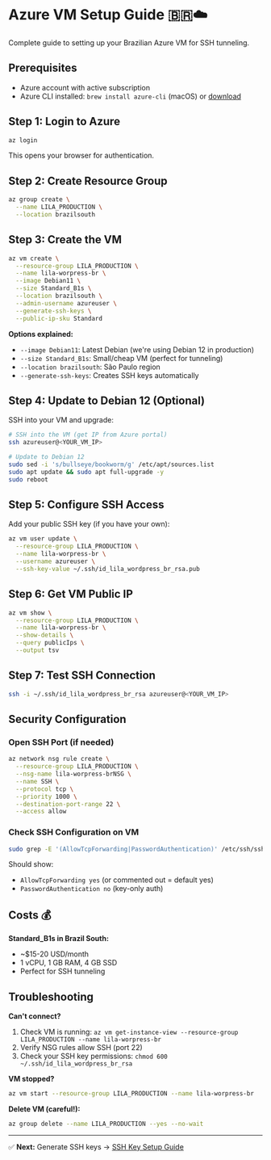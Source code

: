 # Azure VM Setup Guide 🇧🇷☁️

Complete guide to setting up your Brazilian Azure VM for SSH tunneling.

## Prerequisites

- Azure account with active subscription
- Azure CLI installed: `brew install azure-cli` (macOS) or [download](https://docs.microsoft.com/en-us/cli/azure/install-azure-cli)

## Step 1: Login to Azure

```bash
az login
```

This opens your browser for authentication.

## Step 2: Create Resource Group

```bash
az group create \
  --name LILA_PRODUCTION \
  --location brazilsouth
```

## Step 3: Create the VM

```bash
az vm create \
  --resource-group LILA_PRODUCTION \
  --name lila-worpress-br \
  --image Debian11 \
  --size Standard_B1s \
  --location brazilsouth \
  --admin-username azureuser \
  --generate-ssh-keys \
  --public-ip-sku Standard
```

**Options explained:**
- `--image Debian11`: Latest Debian (we're using Debian 12 in production)
- `--size Standard_B1s`: Small/cheap VM (perfect for tunneling)
- `--location brazilsouth`: São Paulo region
- `--generate-ssh-keys`: Creates SSH keys automatically

## Step 4: Update to Debian 12 (Optional)

SSH into your VM and upgrade:

```bash
# SSH into the VM (get IP from Azure portal)
ssh azureuser@<YOUR_VM_IP>

# Update to Debian 12
sudo sed -i 's/bullseye/bookworm/g' /etc/apt/sources.list
sudo apt update && sudo apt full-upgrade -y
sudo reboot
```

## Step 5: Configure SSH Access

Add your public SSH key (if you have your own):

```bash
az vm user update \
  --resource-group LILA_PRODUCTION \
  --name lila-worpress-br \
  --username azureuser \
  --ssh-key-value ~/.ssh/id_lila_wordpress_br_rsa.pub
```

## Step 6: Get VM Public IP

```bash
az vm show \
  --resource-group LILA_PRODUCTION \
  --name lila-worpress-br \
  --show-details \
  --query publicIps \
  --output tsv
```

## Step 7: Test SSH Connection

```bash
ssh -i ~/.ssh/id_lila_wordpress_br_rsa azureuser@<YOUR_VM_IP>
```

## Security Configuration

### Open SSH Port (if needed)
```bash
az network nsg rule create \
  --resource-group LILA_PRODUCTION \
  --nsg-name lila-worpress-brNSG \
  --name SSH \
  --protocol tcp \
  --priority 1000 \
  --destination-port-range 22 \
  --access allow
```

### Check SSH Configuration on VM
```bash
sudo grep -E '(AllowTcpForwarding|PasswordAuthentication)' /etc/ssh/sshd_config
```

Should show:
- `AllowTcpForwarding yes` (or commented out = default yes)
- `PasswordAuthentication no` (key-only auth)

## Costs 💰

**Standard_B1s in Brazil South:**
- ~$15-20 USD/month
- 1 vCPU, 1 GB RAM, 4 GB SSD
- Perfect for SSH tunneling

## Troubleshooting

**Can't connect?**
1. Check VM is running: `az vm get-instance-view --resource-group LILA_PRODUCTION --name lila-worpress-br`
2. Verify NSG rules allow SSH (port 22)
3. Check your SSH key permissions: `chmod 600 ~/.ssh/id_lila_wordpress_br_rsa`

**VM stopped?**
```bash
az vm start --resource-group LILA_PRODUCTION --name lila-worpress-br
```

**Delete VM (careful!):**
```bash
az group delete --name LILA_PRODUCTION --yes --no-wait
```

---

✅ **Next:** Generate SSH keys → [SSH Key Setup Guide](ssh_key_setup.md)